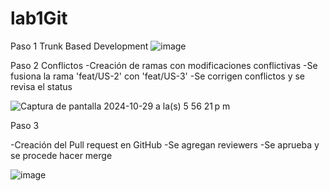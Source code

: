 # lab1Git
Paso 1
Trunk Based Development
![image](https://github.com/user-attachments/assets/1d406186-1352-468d-874a-3bb30de7ec24)

Paso 2
Conflictos
-Creación de ramas con modificaciones conflictivas -Se fusiona la rama 'feat/US-2' con 'feat/US-3' -Se corrigen conflictos y se revisa el status

![Captura de pantalla 2024-10-29 a la(s) 5 56 21 p m](https://github.com/user-attachments/assets/352c0fc8-ea2b-4abb-aee1-f23c84cc35ff)

Paso 3

-Creación del Pull request en GitHub -Se agregan reviewers -Se aprueba y se procede hacer merge


![image](https://github.com/user-attachments/assets/7a5cbbbf-01fe-4a13-a1c8-5989c90dfb98)
